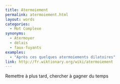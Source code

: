 ```yaml
---
title: Atermoiement
permalink: atermoiement.html
layout: words
categories:
  - Mot Complexe
synonyms:
  - Atermoyer
  - délais
  - faux-fuyants
examples:
  - "Après ces quelques atermoiements dilatoires"
link: http://fr.wiktionary.org/wiki/atermoiement
---
```


Remettre à plus tard, chercher à gagner du temps
